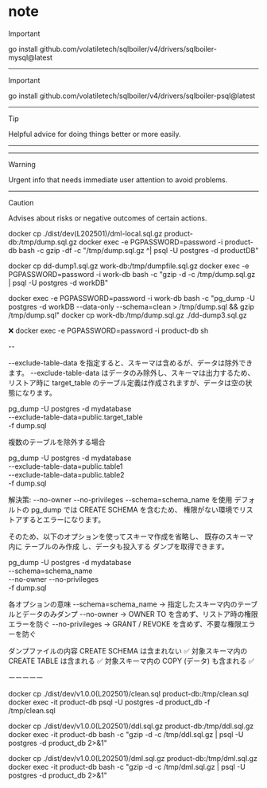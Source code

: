 # note

> [!IMPORTANT]
> go install github.com/volatiletech/sqlboiler/v4/drivers/sqlboiler-mysql@latest

-----

> [!IMPORTANT]
> go install github.com/volatiletech/sqlboiler/v4/drivers/sqlboiler-psql@latest

-----

> [!TIP]
> Helpful advice for doing things better or more easily.

-----

-----

> [!WARNING]
> Urgent info that needs immediate user attention to avoid problems.

-----

> [!CAUTION]
> Advises about risks or negative outcomes of certain actions.

<!-- Load -->
docker cp ./dist/dev(L202501)/dml-local.sql.gz product-db:/tmp/dump.sql.gz
docker exec -e PGPASSWORD=password -i product-db bash -c gzip -df -c "/tmp/dump.sql.gz ^| psql -U postgres -d productDB"

docker cp dd-dump1.sql.gz work-db:/tmp/dumpfile.sql.gz
docker exec -e PGPASSWORD=password -i work-db bash -c "gzip -d -c /tmp/dump.sql.gz | psql -U postgres -d workDB"

<!-- dump -->
docker exec -e PGPASSWORD=password -i work-db bash -c "pg_dump -U postgres -d workDB --data-only --schema=clean > /tmp/dump.sql && gzip /tmp/dump.sql"
docker cp work-db:/tmp/dump.sql.gz ./dd-dump3.sql.gz

❌
docker exec -e PGPASSWORD=password -i product-db sh

--

--exclude-table-data を指定すると、スキーマは含めるが、データは除外できます。
--exclude-table-data はデータのみ除外し、スキーマは出力するため、
リストア時に target_table のテーブル定義は作成されますが、データは空の状態になります。

pg_dump -U postgres -d mydatabase \
  --exclude-table-data=public.target_table \
  -f dump.sql

複数のテーブルを除外する場合

pg_dump -U postgres -d mydatabase \
  --exclude-table-data=public.table1 \
  --exclude-table-data=public.table2 \
  -f dump.sql

解決策: --no-owner --no-privileges --schema=schema_name を使用
デフォルトの pg_dump では CREATE SCHEMA を含むため、
権限がない環境でリストアするとエラーになります。

そのため、以下のオプションを使ってスキーマ作成を省略し、
既存のスキーマ内に テーブルのみ作成 し、データも投入する ダンプを取得できます。

pg_dump -U postgres -d mydatabase \
  --schema=schema_name \
  --no-owner --no-privileges \
  -f dump.sql

各オプションの意味
--schema=schema_name
→ 指定したスキーマ内のテーブルとデータのみダンプ
--no-owner
→ OWNER TO を含めず、リストア時の権限エラーを防ぐ
--no-privileges
→ GRANT / REVOKE を含めず、不要な権限エラーを防ぐ

ダンプファイルの内容
CREATE SCHEMA は含まれない ✅
対象スキーマ内の CREATE TABLE は含まれる ✅
対象スキーマ内の COPY (データ) も含まれる ✅

ーーーーー

<!-- drop -->
docker cp ./dist/dev/v1.0.0(L202501)/clean.sql product-db:/tmp/clean.sql
docker exec -it product-db psql -U postgres -d product_db -f /tmp/clean.sql

<!-- ddl -->
docker cp ./dist/dev/v1.0.0(L202501)/ddl.sql.gz product-db:/tmp/ddl.sql.gz
docker exec -it product-db bash -c "gzip -d -c /tmp/ddl.sql.gz | psql -U postgres -d product_db 2>&1"

<!-- dml -->
docker cp ./dist/dev/v1.0.0(L202501)/dml.sql.gz product-db:/tmp/dml.sql.gz
docker exec -it product-db bash -c "gzip -d -c /tmp/dml.sql.gz | psql -U postgres -d product_db 2>&1"
